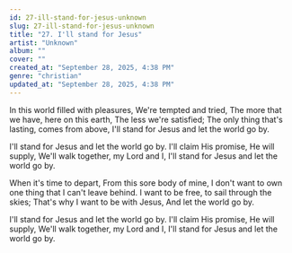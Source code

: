 ```yaml
---
id: 27-ill-stand-for-jesus-unknown
slug: 27-ill-stand-for-jesus-unknown
title: "27. I'll stand for Jesus"
artist: "Unknown"
album: ""
cover: ""
created_at: "September 28, 2025, 4:38 PM"
genre: "christian"
updated_at: "September 28, 2025, 4:38 PM"
---
```


In this world filled with pleasures,
We're tempted and tried,
The more that we have, here on this earth, The less we're satisfied;
The only thing that's lasting, comes from above, I'll stand for Jesus and let the world go by.

I'll stand for Jesus and let the world go by. I'll claim His promise, He will supply, We'll walk together, my Lord and I, I'll stand for Jesus and let the world go by.

When it's time to depart,
From this sore body of mine,
I don't want to own one thing that I can't leave behind. I want to be free, to sail through the skies; That's why I want to be with Jesus, And let the world go by.

I'll stand for Jesus and let the world go by. I'll claim His promise, He will supply, We'll walk together, my Lord and I, I'll stand for Jesus and let the world go by.